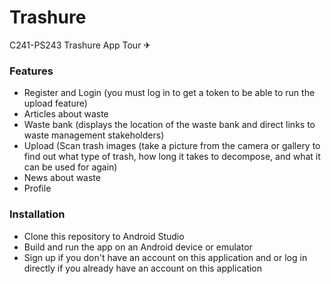 # Trashure
 C241-PS243
 Trashure App Tour ✈

 ### Features
 - Register and Login (you must log in to get a token to be able to run the upload feature)
 - Articles about waste
 - Waste bank (displays the location of the waste bank and direct links to waste management stakeholders)
 - Upload (Scan trash images (take a picture from the camera or gallery to find out what type of trash, how long it takes to decompose, and what it can be used for again)
 - News about waste
 - Profile

 ### Installation
 - Clone this repository to Android Studio
 - Build and run the app on an Android device or emulator
 - Sign up if you don't have an account on this application and or log in directly if you already have an account on this application
